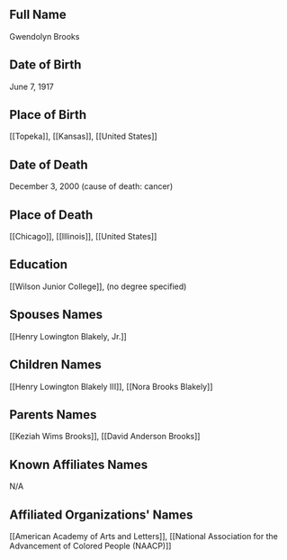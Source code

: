 ## Full Name
Gwendolyn Brooks

## Date of Birth
June 7, 1917

## Place of Birth
[[Topeka]], [[Kansas]], [[United States]]

## Date of Death
December 3, 2000 (cause of death: cancer)

## Place of Death
[[Chicago]], [[Illinois]], [[United States]]

## Education
[[Wilson Junior College]], (no degree specified)

## Spouses Names
[[Henry Lowington Blakely, Jr.]]

## Children Names
[[Henry Lowington Blakely III]], [[Nora Brooks Blakely]]

## Parents Names
[[Keziah Wims Brooks]], [[David Anderson Brooks]]

## Known Affiliates Names
N/A

## Affiliated Organizations' Names
[[American Academy of Arts and Letters]], [[National Association for the Advancement of Colored People (NAACP)]]